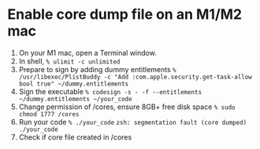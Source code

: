 # Enable core dump file on an M1/M2 mac

1. On your M1 mac, open a Terminal window.
2. In shell,
    `% ulimit -c unlimited`
3. Prepare to sign by adding dummy entitlements
    `% /usr/libexec/PlistBuddy -c "Add :com.apple.security.get-task-allow bool true" ~/dummy.entitlements`
4. Sign the executable
    `% codesign -s - -f --entitlements ~/dummy.entitlements ~/your_code`
5. Change permission of /cores, ensure 8GB+ free disk space 
    `% sudo chmod 1777 /cores`
6. Run your code
    `% ./your_code`
    `zsh: segmentation fault (core dumped)  ./your_code`
7. Check if core file created in /cores